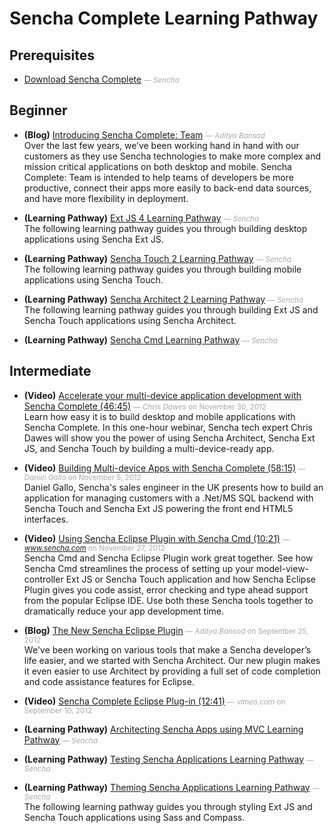 # Sencha Complete Learning Pathway


## Prerequisites

- [Download Sencha Complete](http://www.sencha.com/products/complete-team/evaluate) <small style='color:#aaa;'>&mdash; _Sencha_</small>  
  

## Beginner

- **(Blog)** [Introducing Sencha Complete: Team](http://www.sencha.com/blog/introducing-sencha-complete-team/) <small style='color:#aaa;'>&mdash; _Aditya Bansod_</small>  
  Over the last few years, we’ve been working hand in hand with our customers as they use Sencha technologies to make more complex and mission critical applications on both desktop and mobile. Sencha Complete: Team is intended to help teams of developers be more productive, connect their apps more easily to back-end data sources, and have more flexibility in deployment.

- **(Learning Pathway)** [Ext JS 4 Learning Pathway](http://www.sencha.com/learn/extjs4-learning-pathway) <small style='color:#aaa;'>&mdash; _Sencha_</small>  
  The following learning pathway guides you through building desktop applications using Sencha Ext JS.

- **(Learning Pathway)** [Sencha Touch 2 Learning Pathway](learn/touch2) <small style='color:#aaa;'>&mdash; _Sencha_</small>  
  The following learning pathway guides you through building mobile applications using Sencha Touch.

- **(Learning Pathway)** [Sencha Architect 2 Learning Pathway](learn/architect2) <small style='color:#aaa;'>&mdash; _Sencha_</small>  
  The following learning pathway guides you through building Ext JS and Sencha Touch applications using Sencha Architect.

- **(Learning Pathway)** [Sencha Cmd Learning Pathway](learn/cmd) <small style='color:#aaa;'>&mdash; _Sencha_</small>  
  

## Intermediate

- **(Video)** [Accelerate your multi-device application development with Sencha Complete (46:45)](http://vimeo.com/54618369) <small style='color:#aaa;'>&mdash; _Chris Dawes_ on November 30, 2012</small>  
  Learn how easy it is to build desktop and mobile applications with Sencha Complete. In this one-hour webinar, Sencha tech expert Chris Dawes will show you the power of using Sencha Architect, Sencha Ext JS, and Sencha Touch by building a multi-device-ready app.

- **(Video)** [Building Multi-device Apps with Sencha Complete (58:15)](http://vimeo.com/52871577) <small style='color:#aaa;'>&mdash; _Daniel Gallo_ on November 5, 2012</small>  
  Daniel Gallo, Sencha's sales engineer in the UK presents how to build an application for managing customers with a .Net/MS SQL backend with Sencha Touch and Sencha Ext JS powering the front end HTML5 interfaces.

- **(Video)** [Using Sencha Eclipse Plugin with Sencha Cmd (10:21)](http://www.sencha.com/blog/using-sencha-cmd-and-the-sencha-eclipse-plugin-together/) <small style='color:#aaa;'>&mdash; _www.sencha.com_ on November 27, 2012</small>  
  Sencha Cmd and Sencha Eclipse Plugin work great together. See how Sencha Cmd streamlines the process of setting up your model-view-controller Ext JS or Sencha Touch application and how Sencha Eclipse Plugin gives you code assist, error checking and type ahead support from the popular Eclipse IDE. Use both these Sencha tools together to dramatically reduce your app development time.

- **(Blog)** [The New Sencha Eclipse Plugin](http://www.sencha.com/blog/the-new-sencha-eclipse-plugin/) <small style='color:#aaa;'>&mdash; _Aditya Bansod_ on September 25, 2012</small>  
  We've been working on various tools that make a Sencha developer’s life easier, and we started with Sencha Architect. Our new plugin makes it even easier to use Architect by providing a full set of code completion and code assistance features for Eclipse.

- **(Video)** [Sencha Complete Eclipse Plug-in (12:41)](http://vimeo.com/49176749) <small style='color:#aaa;'>&mdash; _vimeo.com_ on September 10, 2012</small>  
  
- **(Learning Pathway)** [Architecting Sencha Apps using MVC Learning Pathway](learn/mvc) <small style='color:#aaa;'>&mdash; _Sencha_</small>  
  
- **(Learning Pathway)** [Testing Sencha Applications Learning Pathway](learn/testing) <small style='color:#aaa;'>&mdash; _Sencha_</small>  
  
- **(Learning Pathway)** [Theming Sencha Applications Learning Pathway](learn/theming) <small style='color:#aaa;'>&mdash; _Sencha_</small>  
  The following learning pathway guides you through styling Ext JS and Sencha Touch applications using Sass and Compass.


